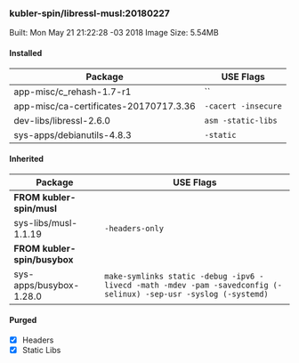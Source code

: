 ### kubler-spin/libressl-musl:20180227

Built: Mon May 21 21:22:28 -03 2018
Image Size: 5.54MB

#### Installed
Package | USE Flags
--------|----------
app-misc/c_rehash-1.7-r1 | ``
app-misc/ca-certificates-20170717.3.36 | `-cacert -insecure`
dev-libs/libressl-2.6.0 | `asm -static-libs`
sys-apps/debianutils-4.8.3 | `-static`
#### Inherited
Package | USE Flags
--------|----------
**FROM kubler-spin/musl** |
sys-libs/musl-1.1.19 | `-headers-only`
**FROM kubler-spin/busybox** |
sys-apps/busybox-1.28.0 | `make-symlinks static -debug -ipv6 -livecd -math -mdev -pam -savedconfig (-selinux) -sep-usr -syslog (-systemd)`
#### Purged
- [x] Headers
- [x] Static Libs
